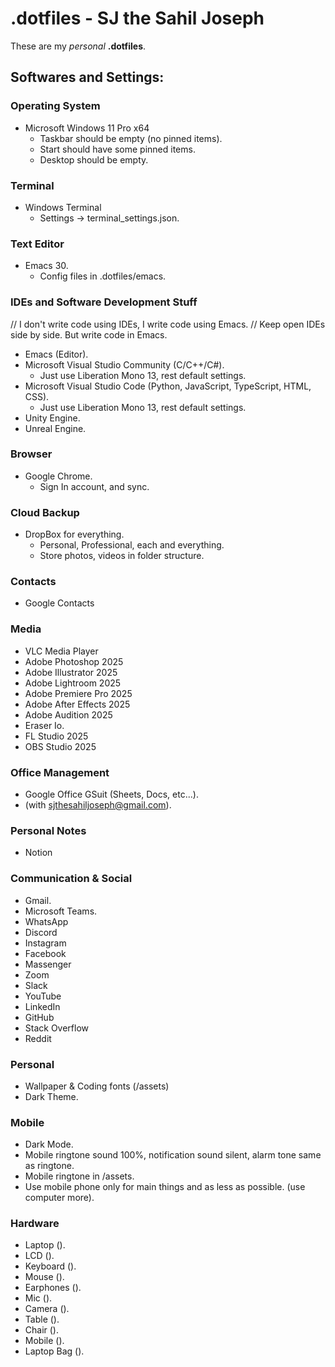 
# .dotfiles - SJ the Sahil Joseph
These are my *personal* __.dotfiles__.

## Softwares and Settings:

### Operating System
- Microsoft Windows 11 Pro x64
  - Taskbar should be empty (no pinned items).
  - Start should have some pinned items.
  - Desktop should be empty.
    
### Terminal
- Windows Terminal
  - Settings -> terminal_settings.json.
  
### Text Editor
- Emacs 30.
  - Config files in .dotfiles/emacs.
    
### IDEs and Software Development Stuff
// I don't write code using IDEs, I write code using Emacs.
// Keep open IDEs side by side. But write code in Emacs.
- Emacs (Editor).
- Microsoft Visual Studio Community (C/C++/C#).
  - Just use Liberation Mono 13, rest default settings.
- Microsoft Visual Studio Code (Python, JavaScript, TypeScript, HTML, CSS).
  - Just use Liberation Mono 13, rest default settings.
- Unity Engine.
- Unreal Engine.

### Browser
- Google Chrome.
  - Sign In account, and sync.

### Cloud Backup
- DropBox for everything.
  - Personal, Professional, each and everything.
  - Store photos, videos in folder structure.

### Contacts
- Google Contacts

### Media
- VLC Media Player
- Adobe Photoshop 2025
- Adobe Illustrator 2025
- Adobe Lightroom 2025
- Adobe Premiere Pro 2025
- Adobe After Effects 2025
- Adobe Audition 2025
- Eraser Io.
- FL Studio 2025
- OBS Studio 2025

### Office Management
- Google Office GSuit (Sheets, Docs, etc...).
- (with sjthesahiljoseph@gmail.com).

### Personal Notes
- Notion

### Communication & Social
- Gmail.
- Microsoft Teams.
- WhatsApp
- Discord
- Instagram
- Facebook
- Massenger
- Zoom
- Slack
- YouTube
- LinkedIn
- GitHub
- Stack Overflow
- Reddit

### Personal
- Wallpaper & Coding fonts (/assets)
- Dark Theme.

### Mobile
- Dark Mode.
- Mobile ringtone sound 100%, notification sound silent, alarm tone same as ringtone.
- Mobile ringtone in /assets.
- Use mobile phone only for main things and as less as possible. (use computer more).

### Hardware
- Laptop ().
- LCD ().
- Keyboard ().
- Mouse ().
- Earphones ().
- Mic ().
- Camera ().
- Table ().
- Chair ().
- Mobile ().
- Laptop Bag ().



